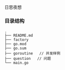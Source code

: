 日思夜想

### 目录结构
```
.
├── README.md
├── factory
├── go.mod
├── go.sum
├── goroutine   // 并发样例
├── question   // 问题
└── main.go
```
